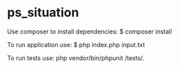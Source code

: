 # ps_situation

Use composer to install dependencies:
$ composer install

To run application use:
$ php index.php input.txt


To run tests use:
php vendor/bin/phpunit /tests/.
